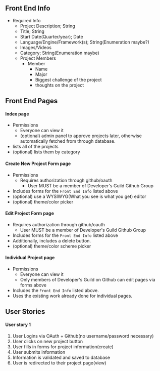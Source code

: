 ## Front End Info
* Required Info
  * Project Description; String
  * Title; String
  * Start Date(Quarter/year); Date
  * Language/Engine/Framework(s); String(Enumeration maybe?)
  * Images/Videos
  * Category; String(Enumeration maybe)
  * Project Members
    * Member
      * Name
      * Major
      * Biggest challenge of the project
      * thoughts on the project

## Front End Pages

#### Index page
* Permissions
  * Everyone can view it
  * (optional) admin panel to approve projects later, otherwise automatically
    fetched from through database.
* lists all of the projects
* (optional) lists them by category  

#### Create New Project Form page
* Permissions
  * Requires authorization through github/oauth
    * User MUST be a member of Developer's Guild Github Group
* Includes forms for the `Front End Info` listed above
* (optional) use a WYSIWYG(What you see is what you get) editor
* (optional) theme/color picker  

#### Edit Project Form page  

* Requires authorization through github/oauth
  * User MUST be a member of Developer's Guild Github Group
* Includes forms for the `Front End Info` listed above
* Additionally, includes a delete button.
* (optional) theme/color scheme picker  

#### Individual Project page  

* Permissions
  * Everyone can view it
  * Only members of Developer's Guild on Github can edit pages via forms above
* Includes the `Front End Info` listed above.
* Uses the existing work already done for individual pages.

## User Stories  

#### User story 1
  1. User Logins via OAuth + Github(no username/password necessary)
  2. User clicks on new project button
  3. User fills in forms for project information(create)
  4. User submits information
  5. Information is validated and saved to database
  6. User is redirected to their project page(view)

